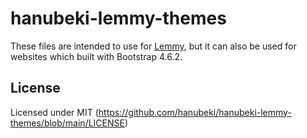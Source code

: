 # hanubeki-lemmy-themes
These files are intended to use for [Lemmy](https://github.com/LemmyNet/lemmy), but it can also be used for websites which built with Bootstrap 4.6.2.

## License
Licensed under MIT (https://github.com/hanubeki/hanubeki-lemmy-themes/blob/main/LICENSE)

